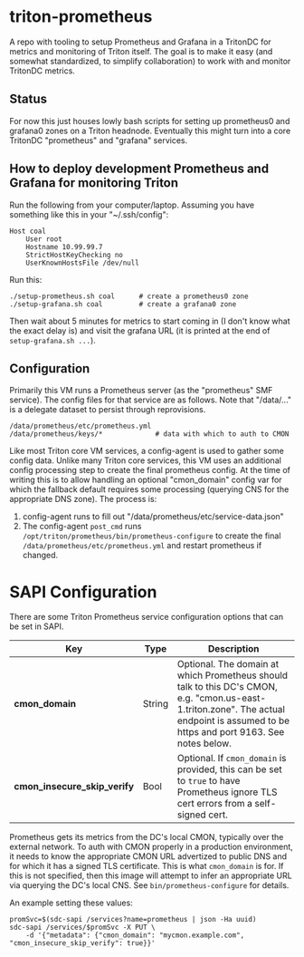 # triton-prometheus

A repo with tooling to setup Prometheus and Grafana in a TritonDC for metrics
and monitoring of Triton itself. The goal is to make it easy (and somewhat
standardized, to simplify collaboration) to work with and monitor TritonDC
metrics.

## Status

For now this just houses lowly bash scripts for setting up prometheus0
and grafana0 zones on a Triton headnode. Eventually this might turn into a core
TritonDC "prometheus" and "grafana" services.

## How to deploy development Prometheus and Grafana for monitoring Triton

Run the following from your computer/laptop. Assuming you have something like
this in your "~/.ssh/config":

	Host coal
		User root
		Hostname 10.99.99.7
		StrictHostKeyChecking no
		UserKnownHostsFile /dev/null

Run this:

    ./setup-prometheus.sh coal      # create a prometheus0 zone
    ./setup-grafana.sh coal         # create a grafana0 zone

Then wait about 5 minutes for metrics to start coming in (I don't know what
the exact delay is) and visit the grafana URL (it is printed at the end of
`setup-grafana.sh ...`).


## Configuration

Primarily this VM runs a Prometheus server (as the "prometheus" SMF service).
The config files for that service are as follows. Note that "/data/..." is a
delegate dataset to persist through reprovisions.

    /data/prometheus/etc/prometheus.yml
    /data/prometheus/keys/*             # data with which to auth to CMON

Like most Triton core VM services, a config-agent is used to gather some
config data. Unlike many Triton core services, this VM uses an additional
config processing step to create the final prometheus config. At the
time of writing this is to allow handling an optional "cmon_domain" config var
for which the fallback default requires some processing (querying CNS for
the appropriate DNS zone). The process is:

1. config-agent runs to fill out "/data/prometheus/etc/service-data.json"
2. The config-agent `post_cmd` runs `/opt/triton/prometheus/bin/prometheus-configure`
   to create the final `/data/prometheus/etc/prometheus.yml` and restart
   prometheus if changed.


# SAPI Configuration

There are some Triton Prometheus service configuration options that can be
set in SAPI.

| Key                              | Type   | Description |
| -------------------------------- | ------ | ----------- |
| **cmon\_domain**                 | String | Optional. The domain at which Prometheus should talk to this DC's CMON, e.g. "cmon.us-east-1.triton.zone". The actual endpoint is assumed to be https and port 9163. See notes below. |
| **cmon\_insecure\_skip\_verify** | Bool   | Optional. If `cmon_domain` is provided, this can be set to `true` to have Prometheus ignore TLS cert errors from a self-signed cert. |

Prometheus gets its metrics from the DC's local CMON, typically over the
external network. To auth with CMON properly in a production environment, it
needs to know the appropriate CMON URL advertized to public DNS and for which
it has a signed TLS certificate. This is what `cmon_domain` is for. If this is
not specified, then this image will attempt to infer an appropriate URL
via querying the DC's local CNS. See `bin/prometheus-configure` for details.


An example setting these values:

    promSvc=$(sdc-sapi /services?name=prometheus | json -Ha uuid)
    sdc-sapi /services/$promSvc -X PUT \
        -d '{"metadata": {"cmon_domain": "mycmon.example.com", "cmon_insecure_skip_verify": true}}'

